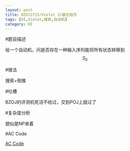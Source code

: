 ```yaml
---
layout: post
title: BZOJ2715/Violet 3/最优指令
tags: [OI,Violet,搜索,自动机]
category: OI
---
```


#题目描述

给一个自动机，问是否存在一种输入序列能将所有状态转移到$$S_0$$

#做法

搜索+倒推

#吐槽

BZOJ的评测机死活不给过，交到POJ上就过了

#复杂度分析

貌似是NP来着

#AC Code

[AC Code](https://gist.github.com/erjiaqing/9826985)



